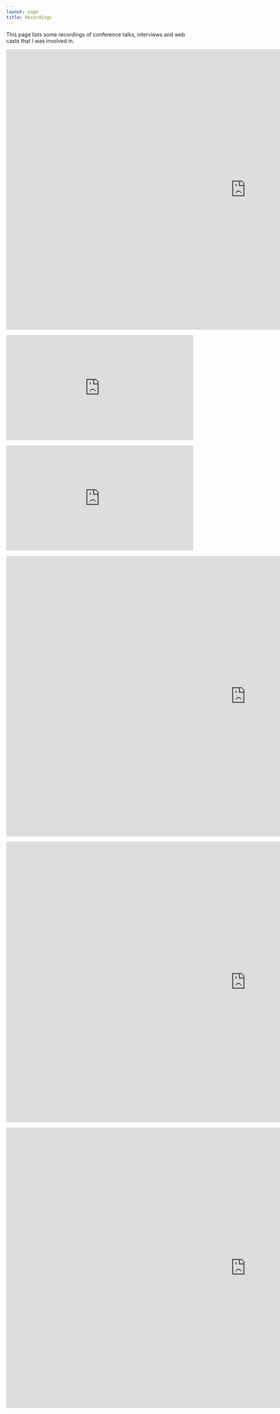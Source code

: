```yaml
---
layout: page
title: Recordings
---
```

This page lists some recordings of conference talks, interviews and web casts that I was involved in.
<p>

<iframe width="1280" height="750" src="https://www.youtube.com/embed/1ZOk1-YQQ7M" frameborder="0" allowfullscreen></iframe>
<p>
<iframe src="https://player.vimeo.com/video/126446916" width="500" height="281" frameborder="0" webkitallowfullscreen mozallowfullscreen allowfullscreen></iframe>
<p>
<iframe src="https://player.vimeo.com/video/100229734" width="500" height="281" frameborder="0" webkitallowfullscreen mozallowfullscreen allowfullscreen></iframe>
<p>
<iframe width="1280" height="750" src="https://www.youtube.com/embed/V_4VVmHtFX0" frameborder="0" allowfullscreen></iframe>
<p>
<iframe width="1280" height="750" src="https://www.youtube.com/embed/A96EM6GFzfM" frameborder="0" allowfullscreen></iframe>
<p>
<iframe width="1280" height="750" src="https://www.youtube.com/embed/GljFy2-WoJE" frameborder="0" allowfullscreen></iframe>

